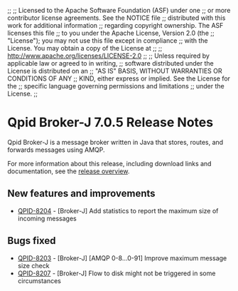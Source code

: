 ;;
;; Licensed to the Apache Software Foundation (ASF) under one
;; or more contributor license agreements.  See the NOTICE file
;; distributed with this work for additional information
;; regarding copyright ownership.  The ASF licenses this file
;; to you under the Apache License, Version 2.0 (the
;; "License"); you may not use this file except in compliance
;; with the License.  You may obtain a copy of the License at
;; 
;;   http://www.apache.org/licenses/LICENSE-2.0
;; 
;; Unless required by applicable law or agreed to in writing,
;; software distributed under the License is distributed on an
;; "AS IS" BASIS, WITHOUT WARRANTIES OR CONDITIONS OF ANY
;; KIND, either express or implied.  See the License for the
;; specific language governing permissions and limitations
;; under the License.
;;

# Qpid Broker-J 7.0.5 Release Notes

Qpid Broker-J is a message broker written in Java that stores, routes,
and forwards messages using AMQP.

For more information about this release, including download links and
documentation, see the [release overview](index.html).


## New features and improvements

 - [QPID-8204](https://issues.apache.org/jira/browse/QPID-8204) - [Broker-J] Add statistics to report the maximum size of incoming messages

## Bugs fixed

 - [QPID-8203](https://issues.apache.org/jira/browse/QPID-8203) - [Broker-J] [AMQP 0-8...0-91] Improve maximum message size check
 - [QPID-8207](https://issues.apache.org/jira/browse/QPID-8207) - [Broker-J] Flow to disk might not be triggered in some circumstances

